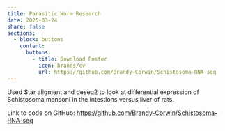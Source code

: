 ```yaml
---
title: Parasitic Worm Research
date: 2025-03-24
share: false
sections:
  - block: buttons
    content:
      buttons:
        - title: Download Poster
          icon: brands/cv
          url: https://github.com/Brandy-Corwin/Schistosoma-RNA-seq
---
```


Used Star aligment and deseq2 to look at differential expression of Schistosoma mansoni in the intestions versus liver of rats.

Link to code on GitHub: https://github.com/Brandy-Corwin/Schistosoma-RNA-seq 
